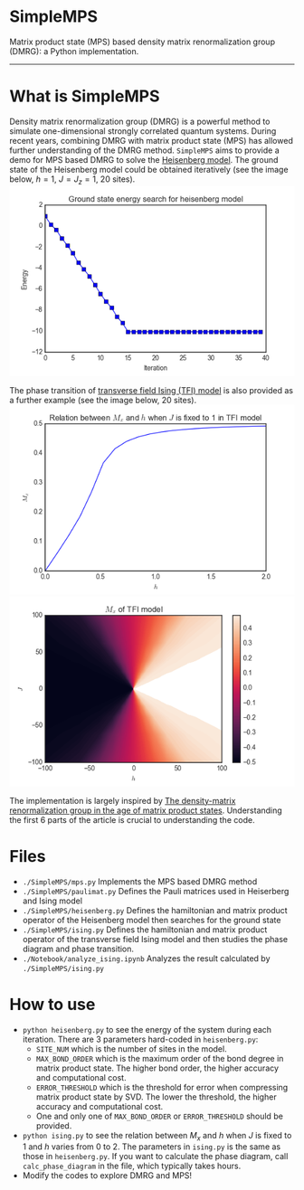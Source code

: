 # SimpleMPS
Matrix product state (MPS) based density matrix renormalization group (DMRG): a Python implementation.

---
# What is SimpleMPS
Density matrix renormalization group (DMRG) is a powerful method to simulate one-dimensional strongly correlated quantum systems. During recent years, combining DMRG with matrix product state (MPS) has allowed further understanding of the DMRG method. `SimpleMPS` aims to provide a demo for MPS based DMRG to solve the [Heisenberg model](https://en.wikipedia.org/wiki/Heisenberg_model_(quantum)). The ground state of the Heisenberg model could be obtained iteratively (see the image below, $h=1$, $J=J_z=1$, 20 sites). 
![Heisenberg energy profile](Img/heisenberg.png)

The phase transition of [transverse field Ising (TFI) model](https://en.wikipedia.org/wiki/Ising_model#One-dimensional_solution_with_transverse_field) is also provided as a further example (see the image below, 20 sites).
![Ising phase transition](Img/ising1.png)
![Ising phase diagram](Img/ising2.png)

The implementation is largely inspired by [The density-matrix renormalization group in the age of matrix product states](https://arxiv.org/abs/1008.3477v2). Understanding the first 6 parts of the article is crucial to understanding the code. 
# Files
* `./SimpleMPS/mps.py` Implements the MPS based DMRG method
* `./SimpleMPS/paulimat.py` Defines the Pauli matrices used in Heiserberg and Ising model
* `./SimpleMPS/heisenberg.py` Defines the hamiltonian and matrix product operator of the Heisenberg model then searches for the ground state
* `./SimpleMPS/ising.py` Defines the hamiltonian and matrix product operator of the transverse field Ising model and then studies the phase diagram and phase transition.
* `./Notebook/analyze_ising.ipynb` Analyzes the result calculated by `./SimpleMPS/ising.py`

# How to use
* `python heisenberg.py` to see the energy of the system during each iteration. There are 3 parameters hard-coded in `heisenberg.py`: 
  * `SITE_NUM` which is the number of sites in the model.
  * `MAX_BOND_ORDER` which is the maximum order of the bond degree in matrix product state. The higher bond order, the higher accuracy and computational cost.
  * `ERROR_THRESHOLD` which is the threshold for error when compressing matrix product state by SVD. The lower the threshold, the higher accuracy and computational cost.
  * One and only one of `MAX_BOND_ORDER` or `ERROR_THRESHOLD` should be provided.
* `python ising.py` to see the relation between $M_x$ and $h$ when $J$ is fixed to 1 and $h$ varies from 0 to 2. The parameters in `ising.py` is the same as those in `heisenberg.py`. If you want to calculate the phase diagram, call `calc_phase_diagram` in the file, which typically takes hours.
* Modify the codes to explore DMRG and MPS!